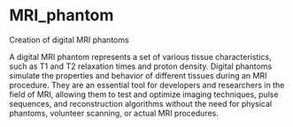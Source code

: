 # MRI_phantom
Creation of digital MRI phantoms


A digital MRI phantom represents a set of various tissue characteristics, such as T1 and T2 relaxation times and proton density. Digital phantoms simulate the properties and behavior of different tissues during an MRI procedure. They are an essential tool for developers and researchers in the field of MRI, allowing them to test and optimize imaging techniques, pulse sequences, and reconstruction algorithms without the need for physical phantoms, volunteer scanning, or actual MRI procedures.
